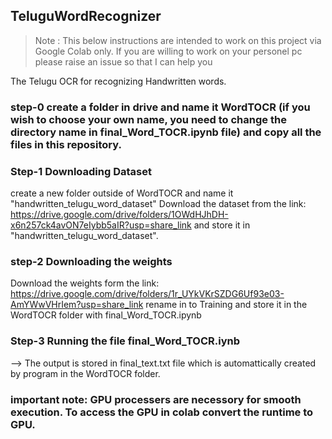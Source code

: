 ## TeluguWordRecognizer

> Note : This below instructions are intended to work on this project via Google Colab only. If you are willing to work on your personel pc please raise an issue so that I can help you

The Telugu OCR for recognizing Handwritten words.

### step-0 create a folder in drive and name it WordTOCR (if you wish to choose your own name, you need to change the directory name in final_Word_TOCR.ipynb file) and copy all the files in this repository.

### Step-1 Downloading Dataset
create a new folder outside of WordTOCR and name it "handwritten_telugu_word_dataset"
Download the dataset from the link: https://drive.google.com/drive/folders/1OWdHJhDH-x6n257ck4avON7eIybb5aIR?usp=share_link and store it in  "handwritten_telugu_word_dataset". 

### step-2 Downloading the weights
Download the weights form the link: https://drive.google.com/drive/folders/1r_UYkVKrSZDG6Uf93e03-AmYWwVHrIem?usp=share_link rename in to Training and store it in the WordTOCR folder with final_Word_TOCR.ipynb

### Step-3 Running the file final_Word_TOCR.iynb
--> The output is stored in final_text.txt file which is automattically created by program in the WordTOCR folder.


### important note: GPU processers are necessory for smooth execution. To access the GPU in colab convert the runtime to GPU.

